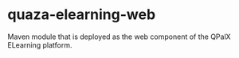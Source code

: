 # quaza-elearning-web
Maven module that is deployed as the web component of the QPalX ELearning platform.
